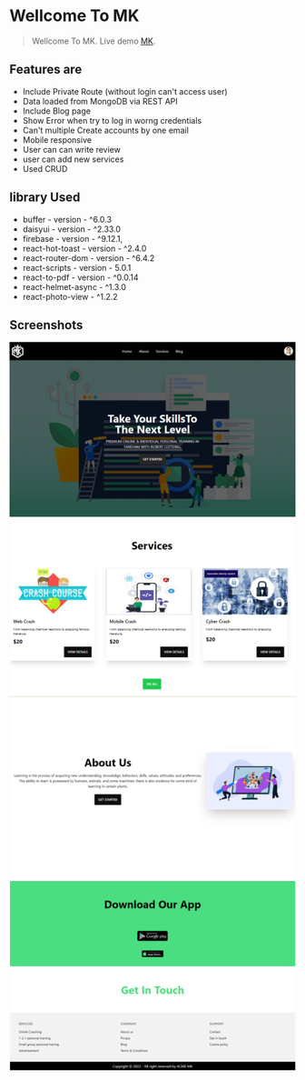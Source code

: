 # Wellcome To MK
> Wellcome To MK.
> Live demo [MK](https://first-e7344.web.app/). 


## Features are
- Include Private Route (without login can't access user)
- Data loaded from MongoDB via REST API
- Include Blog page
- Show Error when try to log in worng credentials 
- Can't multiple Create accounts by one email 
- Mobile responsive 
- User can can write review
- user can add new services 
- Used CRUD 


## library Used
   - buffer - version - ^6.0.3
   - daisyui - version - ^2.33.0
   - firebase - version - ^9.12.1,
   - react-hot-toast - version - ^2.4.0
   - react-router-dom - version - ^6.4.2
   - react-scripts - version - 5.0.1
   - react-to-pdf - version - ^0.0.14
   - react-helmet-async - ^1.3.0
   - react-photo-view - ^1.2.2



## Screenshots
![Example screenshot](./src/assets/screens/1.png)
![Example screenshot](./src/assets/screens/2.png)
![Example screenshot](./src/assets/screens/3.png)
![Example screenshot](./src/assets/screens/4.png)

